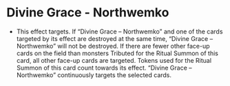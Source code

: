 # Divine Grace - Northwemko

*   This effect targets. If “Divine Grace – Northwemko” and one of the cards targeted by its effect are destroyed at the same time, “Divine Grace – Northwemko” will not be destroyed. If there are fewer other face-up cards on the field than monsters Tributed for the Ritual Summon of this card, all other face-up cards are targeted. Tokens used for the Ritual Summon of this card count towards its effect. “Divine Grace – Northwemko” continuously targets the selected cards.
